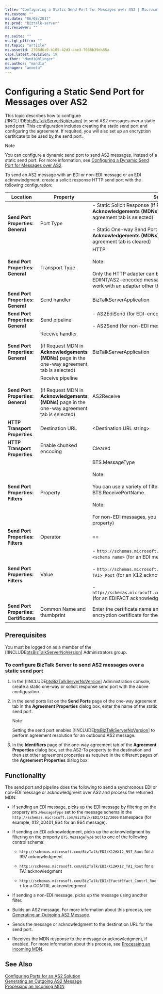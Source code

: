 ```yaml
---
title: "Configuring a Static Send Port for Messages over AS2 | Microsoft Docs"
ms.custom: ""
ms.date: "06/08/2017"
ms.prod: "biztalk-server"
ms.reviewer: ""

ms.suite: ""
ms.tgt_pltfrm: ""
ms.topic: "article"
ms.assetid: 2708d6a9-b105-42d3-abe3-7085b39da55a
caps.latest.revision: 19
author: "MandiOhlinger"
ms.author: "mandia"
manager: "anneta"
---
```

# Configuring a Static Send Port for Messages over AS2
This topic describes how to configure [!INCLUDE[btsBizTalkServerNoVersion](../includes/btsbiztalkservernoversion-md.md)] to send AS2 messages over a static send port. This configuration includes creating the static send port and configuring the agreement. If required, you will also set up an encryption certiticate to be used by the send port.  
  
> [!NOTE]
>  You can configure a dynamic send port to send AS2 messages, instead of a static send port. For more information, see [Configuring a Dynamic Send Port for Messages over AS2](../core/configuring-a-dynamic-send-port-for-messages-over-as2.md).  
  
 To send an AS2 message with an EDI or non-EDI message or an EDI acknowledgment, create a solicit response HTTP send port with the following configuration:  
  
|Location|Property|Setting|  
|--------------|--------------|-------------|  
|**Send Port Properties: General**|Port Type|- Static Solicit Response (if Request MDN in **Acknowledgements (MDNs)** page in the one-way agreement tab is selected)<br /><br /> - Static One-way Send Port (if Request MDN in **Acknowledgements (MDNs)** page in the one-way agreement tab is cleared)|  
|**Send Port Properties: General**|Transport Type|HTTP<br /><br /> Note:<br /><br /> Only the HTTP adapter can be used for transporting EDIINT/AS2-encoded messages. This transport will not work with an adapter other than the HTTP adapter.|  
|**Send Port Properties: General**|Send handler|BizTalkServerApplication|  
|**Send Port Properties: General**|Send pipeline|- AS2EdiSend (for EDI-encoded messages)<br /><br /> - AS2Send (for non-EDI messages)|  
|**Send Port Properties: General**|Receive handler<br /><br /> (if Request MDN in **Acknowledgements (MDNs)** page in the one-way agreement tab is selected)|BizTalkServerApplication|  
|**Send Port Properties: General**|Receive pipeline<br /><br /> (if Request MDN in **Acknowledgements (MDNs)** page in the one-way agreement tab is selected)|AS2Receive|  
|**HTTP Transport Properties**|Destination URL|\<Destination URL string\>|  
|**HTTP Transport Properties**|Enable chunked encoding|Cleared|  
|**Send Port Properties: Filters**|Property|BTS.MessageType<br /><br /> Note:<br /><br /> You can use a variety of filter expression, including using BTS.ReceivePortName.<br /><br /> Note:<br /><br /> For non-EDI messages, you will have to filter on a different property)|  
|**Send Port Properties: Filters**|Operator|==|  
|**Send Port Properties: Filters**|Value|- `http://schemas.microsoft.com/BizTalk/EDI/X12/2006#<schema name>` (for an EDI message)<br /><br /> -                   `http://schemas.microsoft.com/Edi/X12#X12_<997 or TA1>_Root` (for an X12 acknowledgment)<br /><br /> -                   `http://schemas.microsoft.com/Edi/Efact#Efact_Contrl_Root` (for an EDIFACT acknowledgment)|  
|**Send Port Properties: Certificates**|Common Name  and thumbprint|Enter the certificate name and thumbprint if using an encryption certificate for the outbound AS2 message.|  
  
## Prerequisites  
 You must be logged on as a member of the [!INCLUDE[btsBizTalkServerNoVersion](../includes/btsbiztalkservernoversion-md.md)] Administrators group.  
  
### To configure BizTalk Server to send AS2 messages over a static send port  
  
1. In the [!INCLUDE[btsBizTalkServerNoVersion](../includes/btsbiztalkservernoversion-md.md)] Administration console, create a static one-way or solicit response send port with the above configuration.  
  
2. In the send ports list on the **Send Ports** page of the one-way agreement tab in the **Agreement Properties** dialog box, enter the name of the static send port.  
  
   > [!NOTE]
   >  Setting the send port enables [!INCLUDE[btsBizTalkServerNoVersion](../includes/btsbiztalkservernoversion-md.md)] to perform agreement resolution for an outbound AS2 message.  
  
3. In the **Identifiers** page of the one-way agreement tab of the **Agreement Properties** dialog box, set the AS2-To property to the destination and then set other agreement properties as required in the different pages of the **Agreement Properties** dialog box.  
  
## Functionality  
 The send port and pipeline does the following to send a synchronous EDI or non-EDI message or acknowledgment over AS2 and process the returned MDN:  
  
-   If sending an EDI message, picks up the EDI message by filtering on the property `BTS.MessageType` set to the message schema in the `http://schemas.microsoft.com/BizTalk/EDI/X12/2006` namespace (for example, X12_00401_864 for an 864 message).  
  
-   If sending an EDI acknowledgment, picks up the acknowledgment by filtering on the property `BTS.MessageType` set to one of the following control schema:  
  
    -   `http://schemas.microsoft.com/BizTalk/EDI/X12#X12_997_Root` for a 997 acknowledgment  
  
    -   `http://schemas.microsoft.com/BizTalk/EDI/X12#X12_TA1_Root` for a TA1 acknowledgment  
  
    -   `http://schemas.microsoft.com/BizTalk/EDI/Efact#Efact_Contrl_Root` for a CONTRL acknowledgment  
  
-   If sending a non-EDI message, picks up the message using another filter.  
  
-   Builds an AS2 message. For more information about this process, see [Generating an Outgoing AS2 Message](../core/generating-an-outgoing-as2-message.md).  
  
-   Sends the message or acknowledgment to the destination URL for the send port.  
  
-   Receives the MDN response to the message or acknowledgment, if enabled. For more information about this process, see [Processing an Incoming MDN](../core/processing-an-incoming-mdn.md).  
  
## See Also  
 [Configuring Ports for an AS2 Solution](../core/configuring-ports-for-an-as2-solution.md)   
 [Generating an Outgoing AS2 Message](../core/generating-an-outgoing-as2-message.md)   
 [Processing an Incoming MDN](../core/processing-an-incoming-mdn.md)